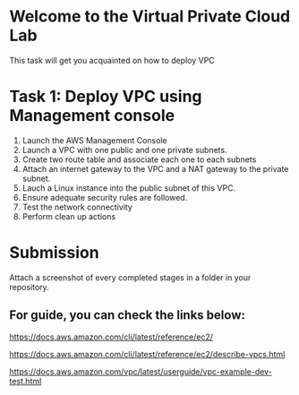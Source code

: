# Welcome to the Virtual Private Cloud Lab

This task will get you acquainted on how to deploy VPC 


# Task 1: Deploy VPC using Management console
1. Launch the AWS Management Console
2. Launch a VPC with one public and one private subnets.
3. Create two route table and associate  each one to each subnets
4. Attach an internet gateway to the VPC and a NAT gateway to the private subnet.
5. Lauch a Linux instance into the public subnet of this VPC.
6. Ensure adequate security rules are followed.
7. Test the network connectivity
8. Perform clean up actions


# Submission
Attach a screenshot of every completed stages in a folder in your repository.




## For guide, you can check the links below:

https://docs.aws.amazon.com/cli/latest/reference/ec2/

https://docs.aws.amazon.com/cli/latest/reference/ec2/describe-vpcs.html


https://docs.aws.amazon.com/vpc/latest/userguide/vpc-example-dev-test.html
